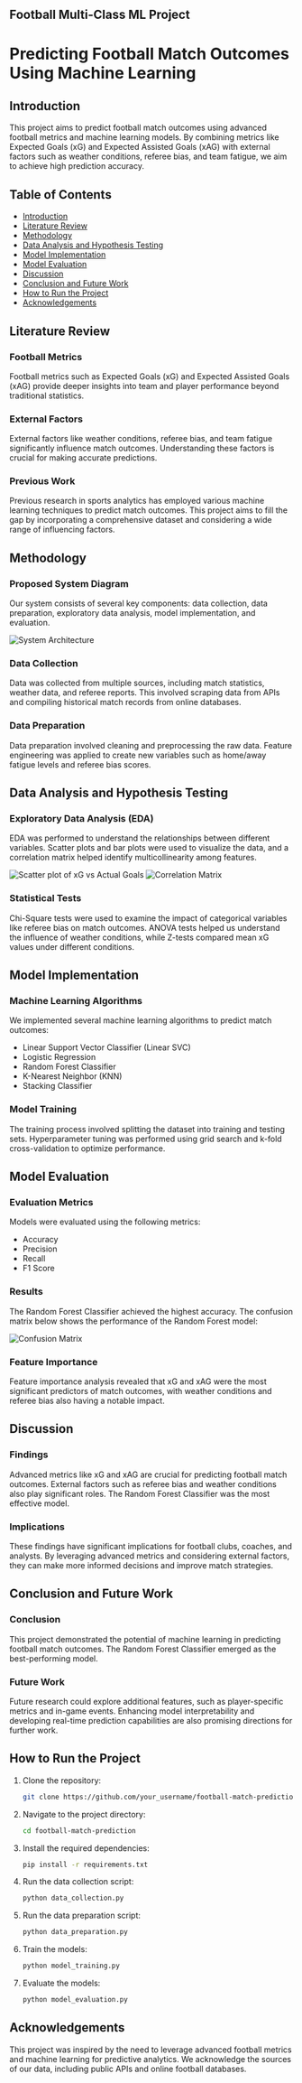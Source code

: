 ## Football Multi-Class ML Project

# Predicting Football Match Outcomes Using Machine Learning

## Introduction

This project aims to predict football match outcomes using advanced football metrics and machine learning models. By combining metrics like Expected Goals (xG) and Expected Assisted Goals (xAG) with external factors such as weather conditions, referee bias, and team fatigue, we aim to achieve high prediction accuracy.

## Table of Contents

- [Introduction](#introduction)
- [Literature Review](#literature-review)
- [Methodology](#methodology)
- [Data Analysis and Hypothesis Testing](#data-analysis-and-hypothesis-testing)
- [Model Implementation](#model-implementation)
- [Model Evaluation](#model-evaluation)
- [Discussion](#discussion)
- [Conclusion and Future Work](#conclusion-and-future-work)
- [How to Run the Project](#how-to-run-the-project)
- [Acknowledgements](#acknowledgements)

## Literature Review

### Football Metrics

Football metrics such as Expected Goals (xG) and Expected Assisted Goals (xAG) provide deeper insights into team and player performance beyond traditional statistics.

### External Factors

External factors like weather conditions, referee bias, and team fatigue significantly influence match outcomes. Understanding these factors is crucial for making accurate predictions.

### Previous Work

Previous research in sports analytics has employed various machine learning techniques to predict match outcomes. This project aims to fill the gap by incorporating a comprehensive dataset and considering a wide range of influencing factors.

## Methodology

### Proposed System Diagram

Our system consists of several key components: data collection, data preparation, exploratory data analysis, model implementation, and evaluation.

![System Architecture](https://path_to_your_image)

### Data Collection

Data was collected from multiple sources, including match statistics, weather data, and referee reports. This involved scraping data from APIs and compiling historical match records from online databases.

### Data Preparation

Data preparation involved cleaning and preprocessing the raw data. Feature engineering was applied to create new variables such as home/away fatigue levels and referee bias scores.

## Data Analysis and Hypothesis Testing

### Exploratory Data Analysis (EDA)

EDA was performed to understand the relationships between different variables. Scatter plots and bar plots were used to visualize the data, and a correlation matrix helped identify multicollinearity among features.

![Scatter plot of xG vs Actual Goals](https://path_to_your_image)
![Correlation Matrix](https://path_to_your_image)

### Statistical Tests

Chi-Square tests were used to examine the impact of categorical variables like referee bias on match outcomes. ANOVA tests helped us understand the influence of weather conditions, while Z-tests compared mean xG values under different conditions.

## Model Implementation

### Machine Learning Algorithms

We implemented several machine learning algorithms to predict match outcomes:
- Linear Support Vector Classifier (Linear SVC)
- Logistic Regression
- Random Forest Classifier
- K-Nearest Neighbor (KNN)
- Stacking Classifier

### Model Training

The training process involved splitting the dataset into training and testing sets. Hyperparameter tuning was performed using grid search and k-fold cross-validation to optimize performance.

## Model Evaluation

### Evaluation Metrics

Models were evaluated using the following metrics:
- Accuracy
- Precision
- Recall
- F1 Score

### Results

The Random Forest Classifier achieved the highest accuracy. The confusion matrix below shows the performance of the Random Forest model:

![Confusion Matrix](https://path_to_your_image)

### Feature Importance

Feature importance analysis revealed that xG and xAG were the most significant predictors of match outcomes, with weather conditions and referee bias also having a notable impact.

## Discussion

### Findings

Advanced metrics like xG and xAG are crucial for predicting football match outcomes. External factors such as referee bias and weather conditions also play significant roles. The Random Forest Classifier was the most effective model.

### Implications

These findings have significant implications for football clubs, coaches, and analysts. By leveraging advanced metrics and considering external factors, they can make more informed decisions and improve match strategies.

## Conclusion and Future Work

### Conclusion

This project demonstrated the potential of machine learning in predicting football match outcomes. The Random Forest Classifier emerged as the best-performing model.

### Future Work

Future research could explore additional features, such as player-specific metrics and in-game events. Enhancing model interpretability and developing real-time prediction capabilities are also promising directions for further work.

## How to Run the Project

1. Clone the repository:
    ```bash
    git clone https://github.com/your_username/football-match-prediction.git
    ```
2. Navigate to the project directory:
    ```bash
    cd football-match-prediction
    ```
3. Install the required dependencies:
    ```bash
    pip install -r requirements.txt
    ```
4. Run the data collection script:
    ```bash
    python data_collection.py
    ```
5. Run the data preparation script:
    ```bash
    python data_preparation.py
    ```
6. Train the models:
    ```bash
    python model_training.py
    ```
7. Evaluate the models:
    ```bash
    python model_evaluation.py
    ```

## Acknowledgements

This project was inspired by the need to leverage advanced football metrics and machine learning for predictive analytics. We acknowledge the sources of our data, including public APIs and online football databases.
